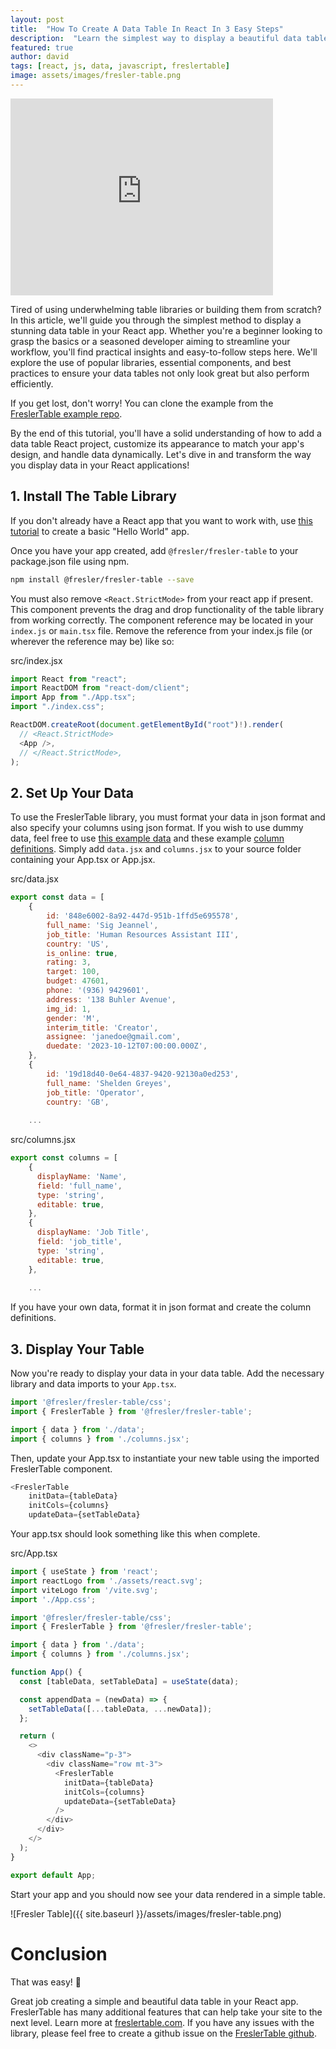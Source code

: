 ```yaml
---
layout: post
title:  "How To Create A Data Table In React In 3 Easy Steps"
description:  "Learn the simplest way to display a beautiful data table in your React App"
featured: true
author: david
tags: [react, js, data, javascript, freslertable]
image: assets/images/fresler-table.png
---
```


<iframe width="420" height="315" src="http://www.youtube.com/embed/tQskpxX32So" frameborder="0" allowfullscreen></iframe>


Tired of using underwhelming table libraries or building them from scratch?  In this article, we'll guide you through the simplest method to display a stunning data table in your React app. Whether you're a beginner looking to grasp the basics or a seasoned developer aiming to streamline your workflow, you'll find practical insights and easy-to-follow steps here. We'll explore the use of popular libraries, essential components, and best practices to ensure your data tables not only look great but also perform efficiently.

If you get lost, don't worry! You can clone the example from the [FreslerTable example repo](https://github.com/gas6262/fresler-table-examples/tree/main/examples/simple-table).

By the end of this tutorial, you'll have a solid understanding of how to add a data table React project, customize its appearance to match your app's design, and handle data dynamically. Let's dive in and transform the way you display data in your React applications!

## 1. Install The Table Library

If you don't already have a React app that you want to work with, use [this tutorial](https://react.dev/learn/start-a-new-react-project) to create a basic "Hello World" app.

Once you have your app created, add `@fresler/fresler-table` to your package.json file using npm.

```bash
npm install @fresler/fresler-table --save
```

You must also remove `<React.StrictMode>` from your react app if present. This component prevents the drag and drop functionality of the table library from working correctly. The component reference may be located in your `index.js` or `main.tsx` file. Remove the reference from your index.js file (or wherever the reference may be) like so:

src/index.jsx
```js
import React from "react";
import ReactDOM from "react-dom/client";
import App from "./App.tsx";
import "./index.css";

ReactDOM.createRoot(document.getElementById("root")!).render(
  // <React.StrictMode>
  <App />,
  // </React.StrictMode>,
);
```

## 2. Set Up Your Data

To use the FreslerTable library, you must format your data in json format and also specify your columns using json format. If you wish to use dummy data, feel free to use [this example data](https://github.com/gas6262/fresler-table-examples/blob/main/examples/simple-table/src/data.jsx) and these example [column definitions](https://github.com/gas6262/fresler-table-examples/blob/main/examples/simple-table/src/columns.jsx). Simply add `data.jsx` and `columns.jsx` to your source folder containing your App.tsx or App.jsx.

src/data.jsx
```js
export const data = [
    {
        id: '848e6002-8a92-447d-951b-1ffd5e695578',
        full_name: 'Sig Jeannel',
        job_title: 'Human Resources Assistant III',
        country: 'US',
        is_online: true,
        rating: 3,
        target: 100,
        budget: 47601,
        phone: '(936) 9429601',
        address: '138 Buhler Avenue',
        img_id: 1,
        gender: 'M',
        interim_title: 'Creator',
        assignee: 'janedoe@gmail.com',
        duedate: '2023-10-12T07:00:00.000Z',
    },
    {
        id: '19d18d40-0e64-4837-9420-92130a0ed253',
        full_name: 'Shelden Greyes',
        job_title: 'Operator',
        country: 'GB',
    
    ...
```

src/columns.jsx
```js
export const columns = [
    {
      displayName: 'Name',
      field: 'full_name',
      type: 'string',
      editable: true,
    },
    {
      displayName: 'Job Title',
      field: 'job_title',
      type: 'string',
      editable: true,
    },
    
    ...
```

If you have your own data, format it in json format and create the column definitions.

## 3. Display Your Table

Now you're ready to display your data in your data table. Add the necessary library and data imports to your `App.tsx`.

```js
import '@fresler/fresler-table/css';
import { FreslerTable } from '@fresler/fresler-table';

import { data } from './data';
import { columns } from './columns.jsx';
```

Then, update your App.tsx to instantiate your new table using the imported FreslerTable component.

```js
<FreslerTable
    initData={tableData}
    initCols={columns}
    updateData={setTableData}
```

Your app.tsx should look something like this when complete.

src/App.tsx
```js
import { useState } from 'react';
import reactLogo from './assets/react.svg';
import viteLogo from '/vite.svg';
import './App.css';

import '@fresler/fresler-table/css';
import { FreslerTable } from '@fresler/fresler-table';

import { data } from './data';
import { columns } from './columns.jsx';

function App() {
  const [tableData, setTableData] = useState(data);

  const appendData = (newData) => {
    setTableData([...tableData, ...newData]);
  };

  return (
    <>
      <div className="p-3">
        <div className="row mt-3">
          <FreslerTable
            initData={tableData}
            initCols={columns}
            updateData={setTableData}
          />
        </div>
      </div>
    </>
  );
}

export default App;

```

Start your app and you should now see your data rendered in a simple table.

![Fresler Table]({{ site.baseurl }}/assets/images/fresler-table.png)

# Conclusion

That was easy! 🥳

Great job creating a simple and beautiful data table in your React app. FreslerTable has many additional features that can help take your site to the next level. Learn more at [freslertable.com](freslertable.com). If you have any issues with the library, please feel free to create a github issue on the [FreslerTable github](https://github.com/gas6262/fresler-table-examples/issues).